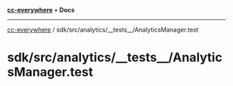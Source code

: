 [**cc-everywhere**](../../../../index.md) • **Docs**

***

[cc-everywhere](../../../../index.md) / sdk/src/analytics/\_\_tests\_\_/AnalyticsManager.test

# sdk/src/analytics/\_\_tests\_\_/AnalyticsManager.test
